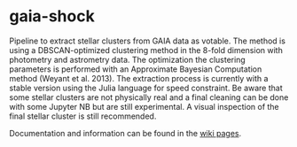 # gaia-shock

Pipeline to extract stellar clusters from GAIA data as votable. The method is using a DBSCAN-optimized clustering method in the 8-fold dimension with photometry and astrometry data. The optimization the clustering parameters is performed with an Approximate Bayesian Computation method (Weyant et al. 2013).
The extraction process is currently with a stable version using the Julia language for speed constraint.
Be aware that some stellar clusters are not physically real and a final cleaning can be done with some Jupyter NB but are still experimental. A visual inspection of the final stellar cluster is still recommended.


Documentation and information can be found in the [wiki pages](IMG_20211010_100953.pdf).
